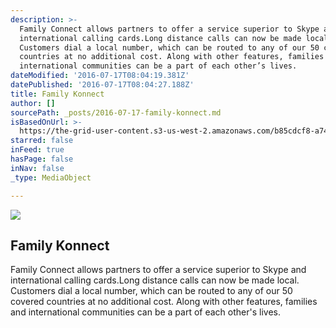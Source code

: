 ```yaml
---
description: >-
  Family Connect allows partners to offer a service superior to Skype and
  international calling cards.Long distance calls can now be made local.
  Customers dial a local number, which can be routed to any of our 50 covered
  countries at no additional cost. Along with other features, families and
  international communities can be a part of each other’s lives.
dateModified: '2016-07-17T08:04:19.381Z'
datePublished: '2016-07-17T08:04:27.188Z'
title: Family Konnect
author: []
sourcePath: _posts/2016-07-17-family-konnect.md
isBasedOnUrl: >-
  https://the-grid-user-content.s3-us-west-2.amazonaws.com/b85cdcf8-a74a-4701-ad99-c38bcba5771c.png
starred: false
inFeed: true
hasPage: false
inNav: false
_type: MediaObject

---
```

![](https://the-grid-user-content.s3-us-west-2.amazonaws.com/b85cdcf8-a74a-4701-ad99-c38bcba5771c.png)

## **Family Konnect**

Family Connect allows partners to offer a service superior to Skype and international calling cards.Long distance calls can now be made local. Customers dial a local number, which can be routed to any of our 50 covered countries at no additional cost. Along with other features, families and international communities can be a part of each other's lives.